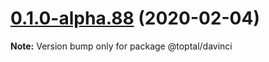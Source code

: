 # [0.1.0-alpha.88](https://github.com/toptal/davinci/compare/@toptal/davinci@0.1.0-alpha.87...@toptal/davinci@0.1.0-alpha.88) (2020-02-04)

**Note:** Version bump only for package @toptal/davinci
